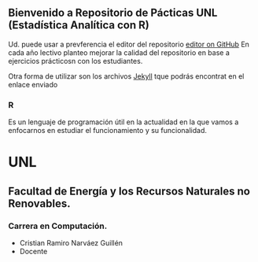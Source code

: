 ## Bienvenido a Repositorio de Pácticas UNL (Estadística Analítica con R)

Ud. puede usar a prevferencia el editor del repositorio [editor on GitHub](https://github.com/mycnmaster/UNLestadisticaAnalitica/edit/master/README.md) En cada año lectivo planteo mejorar la calidad del repositorio en base a ejercicios prácticosn con los estudiantes.

Otra forma de utilizar son los archivos [Jekyll](https://jekyllrb.com/) tque podrás encontrat en el enlace enviado

### R

Es un lenguaje de programación útil en la actualidad en la que vamos a enfocarnos en estudiar el funcionamiento y su funcionalidad.


# UNL
## Facultad de Energía y los Recursos Naturales no Renovables.
### Carrera en Computación.

- Cristian Ramiro Narváez Guillén
- Docente
